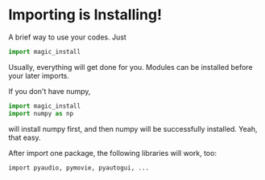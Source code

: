 # Importing is Installing!
A brief way to use your codes. Just
```python
import magic_install
```
Usually, everything will get done for you. Modules can be installed before your later imports.

If you don't have numpy,
```python
import magic_install
import numpy as np
```
will install numpy first, and then numpy will be successfully installed. Yeah, that easy.

After import one package, the following libraries will work, too:
```
import pyaudio, pymovie, pyautogui, ...
```
